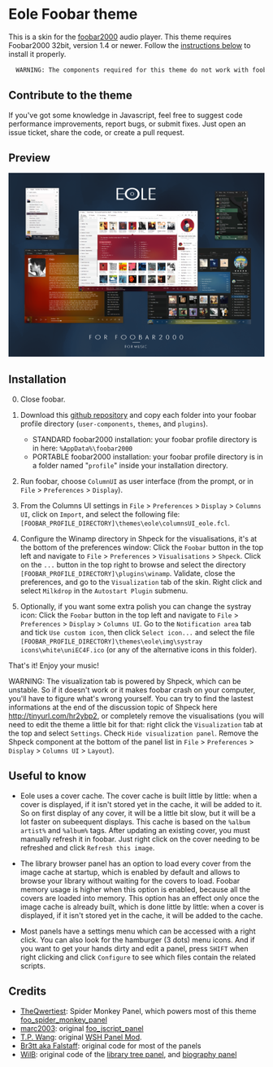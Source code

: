 # Eole Foobar theme

This is a skin for the [foobar2000](https://www.foobar2000.org) audio player.
This theme requires Foobar2000 32bit, version 1.4 or newer.
Follow the [instructions below](https://github.com/Ottodix/Eole-foobar-theme#installation) to install it properly.

```bash
  WARNING: The components required for this theme do not work with foobar 64bit
```

## Contribute to the theme

If you've got some knowledge in Javascript, feel free to suggest code performance improvements, report bugs, or submit fixes.
Just open an issue ticket, share the code, or create a pull request. 

## Preview

![alt text](https://raw.githubusercontent.com/Ottodix/Eole-foobar-theme/master/preview.png)

## Installation

0. Close foobar.

1. Download this [github repository](https://github.com/Ottodix/Eole-foobar-theme/zipball/master/) and copy each folder into your foobar profile directory (`user-components`, `themes`, and `plugins`).
   - STANDARD foobar2000 installation: your foobar profile directory is in here: `%AppData%\foobar2000`
   - PORTABLE foobar2000 installation: your foobar profile directory is in a folder named "`profile`" inside your installation directory.

2. Run foobar, choose `ColumnUI` as user interface (from the prompt, or in `File` > `Preferences` > `Display`).

3. From the Columns UI settings in `File` > `Preferences` > `Display` > `Columns UI`, click on `Import`, and select the following file: `[FOOBAR_PROFILE_DIRECTORY]\themes\eole\columnsUI_eole.fcl`.

4. Configure the Winamp directory in Shpeck for the visualisations, it's at the bottom of the preferences window: Click the `Foobar` button in the top left and navigate to `File` > `Preferences` > `Visualisations` > `Shpeck`. Click on the `...` button in the top right to browse and select the directory `[FOOBAR_PROFILE_DIRECTORY]\plugins\winamp`. Validate, close the preferences, and go to the `Visualization` tab of the skin. Right click and select `Milkdrop` in the `Autostart Plugin` submenu.

5. Optionally, if you want some extra polish you can change the systray icon: Click the `Foobar` button in the top left and navigate to `File` > `Preferences` > `Display` > `Columns UI`. Go to the `Notification area` tab and tick `Use custom icon`, then click `Select icon...` and select the file `[FOOBAR_PROFILE_DIRECTORY]\themes\eole\img\systray icons\white\uniEC4F.ico` (or any of the alternative icons in this folder).

That's it! Enjoy your music!

WARNING: The visualization tab is powered by Shpeck, which can be unstable. So if it doesn't work or it makes foobar crash on your computer, you'll have to figure what's wrong yourself. You can try to find the lastest informations at the end of the discussion topic of Shpeck here http://tinyurl.com/hr2ybp2, or completely remove the visualisations (you will need to edit the theme a little bit for that: right click the `Visualization` tab at the top and select `Settings`. Check `Hide visualization panel`. Remove the Shpeck component at the bottom of the panel list in `File` > `Preferences` > `Display` > `Columns UI` > `Layout`).

## Useful to know

- Eole uses a cover cache. The cover cache is built little by little: when a cover is displayed, if it isn't stored yet in the cache, it will be added to it. So on first display of any cover, it will be a little bit slow, but it will be a lot faster on subeequent displays. This cache is based on the `%album artist%` and `%album%` tags. After updating an existing cover, you must manually refresh it in foobar. Just right click on the cover needing to be refreshed and click `Refresh this image`.

- The library browser panel has an option to load every cover from the image cache at startup, which is enabled by default and allows to browse your library without waiting for the covers to load. Foobar memory usage is higher when this option is enabled, because all the covers are loaded into memory. This option has an effect only once the image cache is already built, which is done little by little: when a cover is displayed, if it isn't stored yet in the cache, it will be added to the cache.

- Most panels have a settings menu which can be accessed with a right click. You can also look for the hamburger (3 dots) menu icons. And if you want to get your hands dirty and edit a panel, press `SHIFT` when right clicking and click `Configure` to see which files contain the related scripts.

## Credits
- [TheQwertiest](https://github.com/TheQwertiest): Spider Monkey Panel, which powers most of this theme [foo_spider_monkey_panel](https://github.com/TheQwertiest/foo_spider_monkey_panel)
- [marc2003](https://github.com/marc2k3): original [foo_jscript_panel](https://github.com/marc2k3/foo_jscript_panel)
- [T.P. Wang](https://hydrogenaud.io/index.php?action=profile;u=44175): original [WSH Panel Mod](https://code.google.com/archive/p/foo-wsh-panel-mod).
- [Br3tt aka Falstaff](https://www.deviantart.com/br3tt): original code for most of the panels
- [WilB](https://github.com/Wil-B): original code of the [library tree panel](https://github.com/Wil-B/Library-Tree), and [biography panel](https://github.com/Wil-B/Biography)
